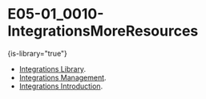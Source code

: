 # E05-01_0010-IntegrationsMoreResources

{is-library="true"}

<snippet id="E05-01_0010-IntegrationsMoreResources_snippet">


* [Integrations Library](E05-01_0012-Integrations-Library.md).
* [Integrations Management](E05-01_0011-Integrations-Mngmnt.md).
* [Integrations Introduction](E05-01_0010-Integrations-Mod-Intro.md).



</snippet>